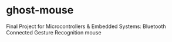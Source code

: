 # ghost-mouse
Final Project for Microcontrollers &amp; Embedded Systems: Bluetooth Connected Gesture Recognition mouse
